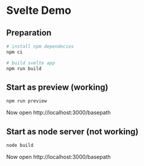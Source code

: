 # Svelte Demo

## Preparation

```bash
# install npm dependecies
npm ci

# build svelte app
npm run build
```

## Start as preview (working)
```bash
npm run preview
```
Now open http://localhost:3000/basepath

## Start as node server (not working)
```bash
node build
```
Now open http://localhost:3000/basepath

